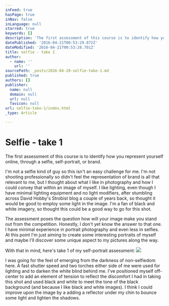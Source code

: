 ```yaml
---
inFeed: true
hasPage: true
inNav: false
inLanguage: null
starred: true
keywords: []
description: 'The first assessment of this course is to identify how you represent yourself online, through a selfie, self-portrait, or brand. '
datePublished: '2016-04-21T00:53:29.872Z'
dateModified: '2016-04-21T00:53:28.701Z'
title: selfie - take 1
author:
  - name: ''
    url: ''
sourcePath: _posts/2016-04-20-selfie-take-1.md
published: true
authors: []
publisher:
  name: null
  domain: null
  url: null
  favicon: null
url: selfie-take-1/index.html
_type: Article

---
```

# Selfie - take 1

The first assessment of this course is to identify how you represent yourself online, through a selfie, self-portrait, or brand. 

I'm not a selfie kind of guy so this isn't an easy challenge for me. I'm not shooting professionally so didn't feel the representation of brand is all that relevant to me, but I thought about what I like in photography and how I could convey that within an image of myself. I like lighting, even though I have minimal lighting equipment and no light modifiers, after stumbling across David Hobby's Strobist blog a couple of years back, so thought it would be good to employ some light in the image. I'm a fan of black and white imagery, so thought this could be a good way to go for this shot.

The assessment poses the question how will your image make you stand out from the competition. Honestly, I don't yet know the answer to that one. I have minimal experience in portrait photography and even less in selfies. At this point I'm just aiming to create some interesting portraits of myself and maybe I'll discover some unique aspect to my pictures along the way.

With that in mind, here's take 1 of my self-portrait assessment:
![](https://the-grid-user-content.s3-us-west-2.amazonaws.com/8cda7a7a-5f59-40a1-b84b-120657572238.jpg)

I was going for the feel of emerging from the darkness of non-selfiedom here. A fast shutter speed and two torches either side of me were used for lighting and to darken the white blind behind me. I've positioned myself off-center to add an element of tension to reflect the discomfort I had in taking this shot and used black and white to meet the tone of the black background (and because I like black and white images). I think I could improve upon the image by a adding a reflector under my chin to bounce some light and lighten the shadows.